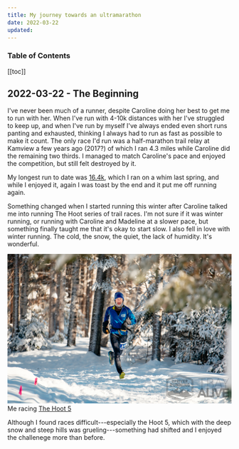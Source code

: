 ```yaml
---
title: My journey towards an ultramarathon
date: 2022-03-22
updated: 
---
```

<h3>Table of Contents</h3>

[[toc]]

## 2022-03-22 - The Beginning
I've never been much of a runner, despite Caroline doing her best to get me to run with her. When I've run with 4-10k distances with her I've struggled to keep up, and when I've run by myself I've always ended even short runs panting and exhausted, thinking I always had to run as fast as possible to make it count. The only race I'd run was a half-marathon trail relay at Kamview a few years ago (2017?) of which I ran 4.3 miles while Caroline did the remaining two thirds. I managed to match Caroline's pace and enjoyed the competition, but still felt destroyed by it.

My longest run to date was [16.4k](https://www.strava.com/activities/6724316888), which I ran on a whim last spring, and while I enjoyed it, again I was toast by the end and it put me off running again.

Something changed when I started running this winter after Caroline talked me into running The Hoot series of trail races. I'm not sure if it was winter running, or running with Caroline and Madeline at a slower pace, but something finally taught me that it's okay to start slow. I also fell in love with winter running. The cold, the snow, the quiet, the lack of humidity. It's wonderful.

![](thehoot.jpg)
Me racing [The Hoot 5](https://www.strava.com/activities/6707030149/overview)

Although I found races difficult---especially the Hoot 5, which with the deep snow and steep hills was grueling---something had shifted and I enjoyed the challenege more than before.

